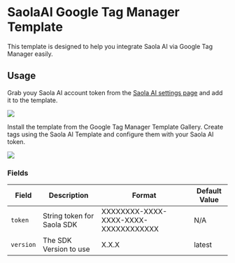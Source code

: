 # SaolaAI Google Tag Manager Template

This template is designed to help you integrate Saola AI via Google Tag Manager easily.

## Usage

Grab youy Saola AI account token from the [Saola AI settings page](https://app.saola.ai/settings) and add it to the template.

![](https://github.com/user-attachments/assets/65208554-63ae-4d48-8019-e633a2811e03)

Install the template from the Google Tag Manager Template Gallery. Create tags using the Saola AI Template and configure them with your Saola AI token.

![](https://github.com/user-attachments/assets/20064c24-fd99-4dca-81c6-25f54bbc1cf6)

### Fields

| Field     | Description                | Format                               | Default Value |
| --------- | -------------------------- | ------------------------------------ | ------------- |
| `token`   | String token for Saola SDK | XXXXXXXX-XXXX-XXXX-XXXX-XXXXXXXXXXXX | N/A           |
| `version` | The SDK Version to use     | X.X.X                                | latest        |

